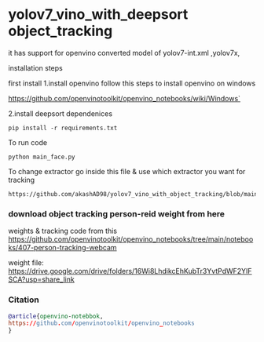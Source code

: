 # yolov7_vino_with_deepsort object_tracking
it has support for openvino converted model of yolov7-int.xml ,yolov7x,

installation steps

first install
1.install openvino
follow this steps to install openvino on windows

https://github.com/openvinotoolkit/openvino_notebooks/wiki/Windows`

2.install deepsort dependenices
```
pip install -r requirements.txt
```

To run code
```
python main_face.py

```

To change extractor go inside this file & use which extractor you want for tracking

```
https://github.com/akashAD98/yolov7_vino_with_object_tracking/blob/main/deep_sort/deep/extractor.py
```


### download object tracking person-reid weight from here

 weights & tracking code from this
 https://github.com/openvinotoolkit/openvino_notebooks/tree/main/notebooks/407-person-tracking-webcam
 
 weight file:
https://drive.google.com/drive/folders/16Wi8LhdikcEhKubTr3YvtPdWF2YIFSCA?usp=share_link


### Citation
```bibtex
@article{openvino-notebbok,
https://github.com/openvinotoolkit/openvino_notebooks
}
```

```
```
